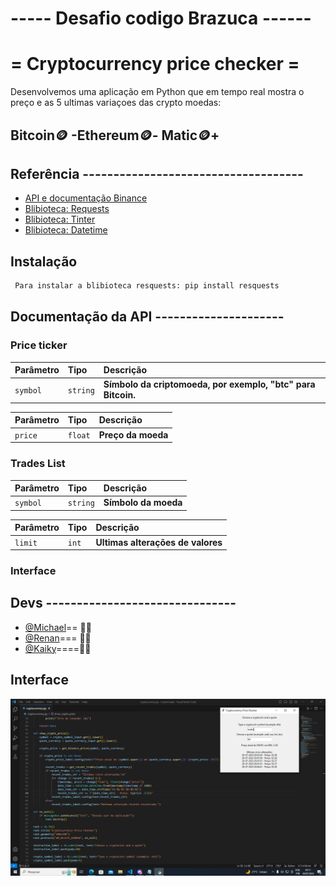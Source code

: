 # ----- Desafio codigo Brazuca ------
# = Cryptocurrency price checker =

Desenvolvemos uma aplicação em Python que em tempo real mostra o preço e as 5 ultimas variaçoes das crypto moedas:   
## Bitcoin🪙 -Ethereum🪙- Matic🪙+


## Referência ------------------------------------

 - [API e documentação Binance ](https://binance-docs.github.io/apidocs/spot/en/#order-book)
 - [Blibioteca: Requests](https://requests.readthedocs.io/projects/pt/pt_BR/latest/user/quickstart.html)
 - [Blibioteca: Tinter](https://docs.python.org/3/library/tkinter.html)
 - [Blibioteca: Datetime](https://docs.python.org/pt-br/3/library/time.html)



## Instalação



```bash
 Para instalar a blibioteca resquests: pip install resquests
```
    
## Documentação da API ---------------------




### Price ticker 


| Parâmetro   | Tipo       | Descrição                           |
| :---------- | :--------- | :---------------------------------- |
| `symbol`    | `string` | **Símbolo da criptomoeda, por exemplo, "btc" para Bitcoin.**|


| Parâmetro   | Tipo       | Descrição                           |
| :---------- | :--------- | :---------------------------------- |
| `price`    | `float` | **Preço da moeda** |


### Trades List

| Parâmetro   | Tipo       | Descrição                           |
| :---------- | :--------- | :---------------------------------- |
| `symbol`    | `string` | **Símbolo da moeda** |

| Parâmetro   | Tipo       | Descrição                           |
| :---------- | :--------- | :---------------------------------- |
| `limit`    | `int` | **Ultimas alterações de valores** |

### Interface 


## Devs  -------------------------------                                                 
- [@Michael](https://github.com/Maicon-MK)== 👨‍💻 
- [@Renan](https://github.com/Rlf07)=== 👨‍💻       
- [@Kaiky](https://github.com/kaikyfersoa)====👨‍💻 





## Interface

![App Screenshot](img/Interface)




